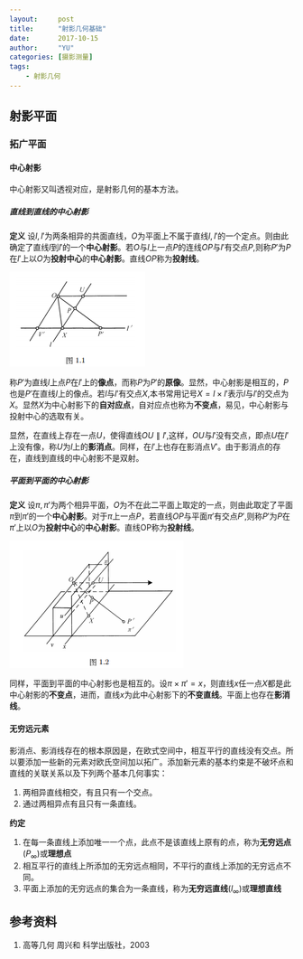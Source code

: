 ```yaml
---
layout:     post
title:      "射影几何基础"
date:       2017-10-15
author:     "YU"
categories: [摄影测量]
tags:
    - 射影几何
--- 
```


## 射影平面

### 拓广平面

#### 中心射影

中心射影又叫透视对应，是射影几何的基本方法。

##### 直线到直线的中心射影

**定义** 设$l,l'$为两条相异的共面直线，$O$为平面上不属于直线$l,l'$的一个定点。则由此确定了直线$l$到$l'$的一个**中心射影**。若$O$与$l$上一点$P$的连线$OP$与$l'$有交点$P$,则称$P'$为$P$在$l'$上以$O$为**投射中心**的**中心射影**。直线$OP$称为**投射线**。

![1-1](https://github.com/YU6326/YU6326.github.io/raw/master/images/1-1.PNG)

称$P'$为直线$l$上点$P$在$l'$上的**像点**，而称$P$为$P'$的**原像**。显然，中心射影是相互的，$P$也是$P'$在直线$l$上的像点。若$l$与$l'$有交点$X$,本书常用记号$X=l\times l'$表示$l$与$l'$的交点为$X$。显然$X$为中心射影下的**自对应点**，自对应点也称为**不变点**，易见，中心射影与投射中心的选取有关。

显然，在直线上存在一点$U$，使得直线$OU\parallel l'$,这样，$OU$与$l'$没有交点，即点$U$在$l'$上没有像，称$U$为$l$上的**影消点**。同样，在$l'$上也存在影消点$V'$。由于影消点的存在，直线到直线的中心射影不是双射。

##### 平面到平面的中心射影

**定义** 设$\pi,\pi'$为两个相异平面，$O$为不在此二平面上取定的一点，则由此取定了平面$\pi$到$\pi'$的一个**中心射影**。对于$\pi$上一点$P$，若直线$OP$与平面$\pi'$有交点$P'$,则称$P'$为$P$在$\pi'$上以$O$为**投射中心**的**中心射影**。直线OP称为**投射线**。

![1-2](https://github.com/YU6326/YU6326.github.io/raw/master/images/1-2.PNG)

同样，平面到平面的中心射影也是相互的。设$\pi\times \pi'=x$，则直线$x$任一点$X$都是此中心射影的**不变点**，进而，直线$x$为此中心射影下的**不变直线**。平面上也存在**影消线**。

#### 无穷远元素

影消点、影消线存在的根本原因是，在欧式空间中，相互平行的直线没有交点。所以要添加一些新的元素对欧氏空间加以拓广。添加新元素的基本约束是不破坏点和直线的关联关系以及下列两个基本几何事实：

1. 两相异直线相交，有且只有一个交点。
2. 通过两相异点有且只有一条直线。

**约定**

1. 在每一条直线上添加唯一一个点，此点不是该直线上原有的点，称为**无穷远点**($P_\infty$)或**理想点**
2. 相互平行的直线上所添加的无穷远点相同，不平行的直线上添加的无穷远点不同。
3. 平面上添加的无穷远点的集合为一条直线，称为**无穷远直线**($l_\infty$)或**理想直线**

## 参考资料

1. 高等几何 周兴和 科学出版社，2003
